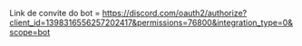 Link de convite do bot = https://discord.com/oauth2/authorize?client_id=1398316556257202417&permissions=76800&integration_type=0&scope=bot